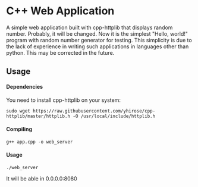# C++ Web Application

A simple web application built with cpp-httplib that displays random number. Probably, it will be changed. Now it is the simplest "Hello, world!" program with random number generator for testing. This simplicity is due to the lack of experience in writing such applications in languages other than python. This may be corrected in the future.


## Usage

#### Dependencies

You need to install  cpp-httplib on your system:
```
sudo wget https://raw.githubusercontent.com/yhirose/cpp-httplib/master/httplib.h -O /usr/local/include/httplib.h
```

#### Compiling

```
g++ app.cpp -o web_server
```

#### Usage

```
./web_server
```
It will be able in 0.0.0.0:8080
